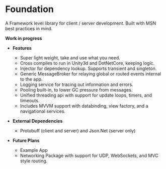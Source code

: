# Foundation

A Framework level library for client / server development. Built with MSN best practices in mind.

**Work in progress**

- **Features**
  - Super light weight, take and use what you need.
  - Cross compiles to run in Unity3d and DotNetCore, keeping logic.
  - Injector for dependency lookup. Supports transient and singleton.
  - Generic MessageBroker for relaying global or routed events internal to the app.
  - Logging service for tracing out information and errors.
  - Pooling built-in, to lower GC pressure from messages.
  - Unified threading api with support for update loops, timers, and timeouts.
  - Includes MVVM support with databinding, view factory, and a navigational services.
  
  
- **External Dependencies**
  - Protobuff (client and server) and Json.Net (server only)

- **Future Plans**
  - Example App
  - Networking Package with support for UDP, WebSockets, and MVC style routing.